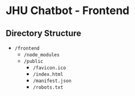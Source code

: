 # JHU Chatbot - Frontend

## Directory Structure
- `/frontend`
    - `/node_modules`
    - `/public`
        - `/favicon.ico`
        - `/index.html`
        - `/manifest.json`
        - `/robots.txt`